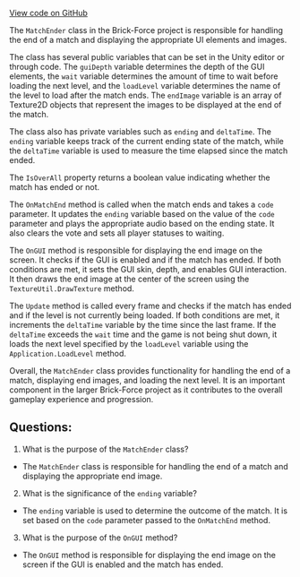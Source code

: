 [View code on GitHub](https://github.com/TieHaxJan/Brick-Force/Assembly-CSharp\MatchEnder.cs)

The `MatchEnder` class in the Brick-Force project is responsible for handling the end of a match and displaying the appropriate UI elements and images. 

The class has several public variables that can be set in the Unity editor or through code. The `guiDepth` variable determines the depth of the GUI elements, the `wait` variable determines the amount of time to wait before loading the next level, and the `loadLevel` variable determines the name of the level to load after the match ends. The `endImage` variable is an array of Texture2D objects that represent the images to be displayed at the end of the match.

The class also has private variables such as `ending` and `deltaTime`. The `ending` variable keeps track of the current ending state of the match, while the `deltaTime` variable is used to measure the time elapsed since the match ended.

The `IsOverAll` property returns a boolean value indicating whether the match has ended or not.

The `OnMatchEnd` method is called when the match ends and takes a `code` parameter. It updates the `ending` variable based on the value of the `code` parameter and plays the appropriate audio based on the ending state. It also clears the vote and sets all player statuses to waiting.

The `OnGUI` method is responsible for displaying the end image on the screen. It checks if the GUI is enabled and if the match has ended. If both conditions are met, it sets the GUI skin, depth, and enables GUI interaction. It then draws the end image at the center of the screen using the `TextureUtil.DrawTexture` method.

The `Update` method is called every frame and checks if the match has ended and if the level is not currently being loaded. If both conditions are met, it increments the `deltaTime` variable by the time since the last frame. If the `deltaTime` exceeds the `wait` time and the game is not being shut down, it loads the next level specified by the `loadLevel` variable using the `Application.LoadLevel` method.

Overall, the `MatchEnder` class provides functionality for handling the end of a match, displaying end images, and loading the next level. It is an important component in the larger Brick-Force project as it contributes to the overall gameplay experience and progression.
## Questions: 
 1. What is the purpose of the `MatchEnder` class?
- The `MatchEnder` class is responsible for handling the end of a match and displaying the appropriate end image.

2. What is the significance of the `ending` variable?
- The `ending` variable is used to determine the outcome of the match. It is set based on the `code` parameter passed to the `OnMatchEnd` method.

3. What is the purpose of the `OnGUI` method?
- The `OnGUI` method is responsible for displaying the end image on the screen if the GUI is enabled and the match has ended.